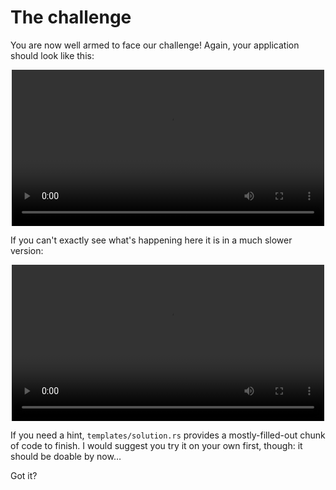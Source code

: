 # The challenge

You are now well armed to face our challenge! Again, your application should look like this:

<p align="center">
<video src="../assets/roulette_fast.mp4" width="500" loop autoplay/>
</p>

If you can't exactly see what's happening here it is in a much slower version:

<p align="center">
<video src="../assets/roulette_slow.mp4" width="500" loop autoplay/>
</p>

If you need a hint, `templates/solution.rs` provides a mostly-filled-out chunk of code to finish. I
would suggest you try it on your own first, though: it should be doable by now…

Got it?
